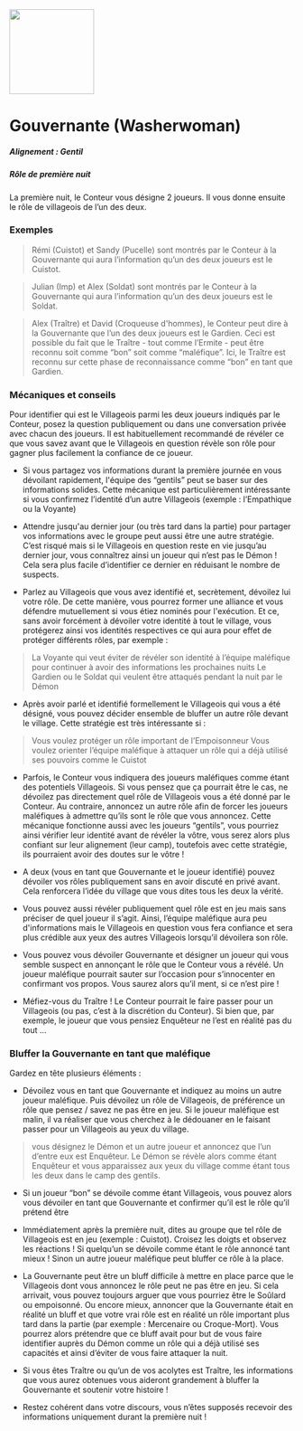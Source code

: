 <img src="https://github.com/brain-academy/wiki/blob/master/blood-on-the-clocktower/img/washerwoman.png?raw=true" height="150"> 

# Gouvernante (Washerwoman)
 
##### Alignement : Gentil
##### Rôle de première nuit

La première nuit, le Conteur vous désigne 2 joueurs. Il vous donne ensuite le rôle de villageois de l’un des deux.

### Exemples


> Rémi (Cuistot) et Sandy (Pucelle) sont montrés par le Conteur à la Gouvernante qui aura l’information qu’un des deux joueurs est le Cuistot.

> Julian (Imp) et Alex (Soldat) sont montrés par le Conteur à la Gouvernante  qui aura l’information qu’un des deux joueurs est le Soldat.

> Alex (Traître) et David (Croqueuse d'hommes), le Conteur peut dire à la Gouvernante que l’un des deux joueurs est le Gardien. Ceci est possible du fait que le Traître - tout comme l’Ermite - peut être reconnu soit comme “bon” soit comme “maléfique”. Ici, le Traître est reconnu sur cette phase de reconnaissance comme “bon” en tant que Gardien.


### Mécaniques et conseils

Pour identifier qui est le Villageois parmi les deux joueurs indiqués par le Conteur, posez la question publiquement ou dans une conversation privée avec chacun des joueurs. Il est habituellement recommandé de révéler ce que vous savez avant que le Villageois en question révèle son rôle pour gagner plus facilement la confiance de ce joueur.

- Si vous partagez vos informations durant la première journée en vous dévoilant rapidement, l'équipe des “gentils” peut se baser sur des informations solides. Cette mécanique est particulièrement intéressante si vous confirmez l’identité d’un autre Villageois (exemple : l’Empathique ou la Voyante)

- Attendre jusqu'au dernier jour (ou très tard dans la partie) pour partager vos informations avec le groupe peut aussi être une autre stratégie. C’est risqué mais si le Villageois en question reste en vie jusqu’au dernier jour, vous connaîtrez ainsi un joueur qui n’est pas le Démon ! Cela sera plus facile d’identifier ce dernier en réduisant le nombre de suspects.

- Parlez au Villageois que vous avez identifié et, secrètement, dévoilez lui votre rôle. De cette manière, vous pourrez former une alliance et vous défendre mutuellement si vous étiez nominés pour l'exécution. Et ce, sans avoir forcément à dévoiler votre identité à tout le village, vous protégerez ainsi vos identités respectives ce qui aura pour effet de protéger différents rôles, par exemple :
>La Voyante qui veut éviter de révéler son identité à l’équipe maléfique pour continuer à avoir des informations les prochaines nuits
>Le Gardien ou le Soldat qui veulent être attaqués pendant la nuit par le Démon 

- Après avoir parlé et identifié formellement le Villageois qui vous a été désigné, vous pouvez décider ensemble de bluffer un autre rôle devant le village. Cette stratégie est très intéressante si :
>Vous voulez protéger un rôle important de l’Empoisonneur 
>Vous voulez orienter l’équipe maléfique à attaquer un rôle qui a déjà utilisé ses pouvoirs comme le Cuistot

 - Parfois, le Conteur vous indiquera des joueurs maléfiques comme étant des potentiels Villageois. Si vous pensez que ça pourrait être le cas, ne dévoilez pas directement quel rôle de Villageois vous a été donné par le Conteur. Au contraire, annoncez un autre rôle afin de forcer les joueurs maléfiques à admettre qu’ils sont le rôle que vous annoncez. Cette mécanique fonctionne aussi avec les joueurs “gentils”, vous pourriez ainsi vérifier leur identité avant de révéler la vôtre, vous serez alors plus confiant sur leur alignement (leur camp), toutefois avec cette stratégie, ils pourraient avoir des doutes sur le vôtre !

- A deux (vous en tant que Gouvernante et le joueur identifié) pouvez dévoiler vos rôles publiquement sans en avoir discuté en privé avant. Cela renforcera l’idée du village que vous dites tous les deux la vérité.

-  Vous pouvez aussi révéler publiquement quel rôle est en jeu mais sans préciser de quel joueur il s’agit. Ainsi, l’équipe maléfique aura peu d'informations mais le Villageois en question vous fera confiance et sera plus crédible aux yeux des autres Villageois lorsqu’il dévoilera son rôle.

- Vous pouvez vous dévoiler Gouvernante et désigner un joueur qui vous semble suspect en annonçant le rôle que le Conteur vous a révélé. Un joueur maléfique pourrait sauter sur l’occasion pour s’innocenter en confirmant vos propos. Vous saurez alors qu’il ment, si ce n’est pire !

- Méfiez-vous du Traître ! Le Conteur pourrait le faire passer pour un Villageois (ou pas, c’est à la discrétion du Conteur). Si bien que, par exemple, le joueur que vous pensiez Enquêteur ne l’est en réalité pas du tout ...


### Bluffer la Gouvernante en tant que maléfique

Gardez en tête plusieurs éléments :
- Dévoilez vous en tant que Gouvernante et indiquez au moins un autre joueur maléfique. Puis dévoilez un rôle de Villageois, de préférence un rôle que pensez / savez ne pas être en jeu. Si le joueur maléfique est malin, il va réaliser que vous cherchez à le dédouaner en le faisant passer pour un Villageois au yeux du village.
> vous désignez le Démon et un autre joueur et annoncez que l’un d’entre eux est Enquêteur. Le Démon se révèle alors comme étant Enquêteur et vous apparaissez aux yeux du village comme étant tous les deux dans le camp des gentils. 

- Si un joueur “bon” se dévoile comme étant Villageois, vous pouvez alors vous dévoiler en tant que Gouvernante et confirmer qu’il est le rôle qu’il prétend être

- Immédiatement après la première nuit, dites au groupe que tel rôle de Villageois est en jeu (exemple : Cuistot). Croisez les doigts et observez les réactions ! Si quelqu’un se dévoile comme étant le rôle annoncé tant mieux ! Sinon un autre joueur maléfique peut bluffer ce rôle à la place.

- La Gouvernante peut être un bluff difficile à mettre en place parce que le Villageois dont vous annoncez le rôle peut ne pas être en jeu. Si cela arrivait, vous pouvez toujours arguer que vous pourriez être le Soûlard ou empoisonné. Ou encore mieux, annoncer que la Gouvernante était en réalité un bluff et que votre vrai rôle est en réalité un rôle important plus tard dans la partie (par exemple : Mercenaire ou Croque-Mort). Vous pourrez alors prétendre que ce bluff avait pour but de vous faire identifier auprès du Démon comme un rôle qui a déjà utilisé ses capacités et ainsi d’éviter de vous faire attaquer la nuit.

- Si vous êtes Traître ou qu’un de vos acolytes est Traître, les informations que vous aurez obtenues vous aideront grandement à bluffer la Gouvernante et soutenir votre histoire !

- Restez cohérent dans votre discours, vous n’êtes supposés recevoir des informations uniquement durant la première nuit !
